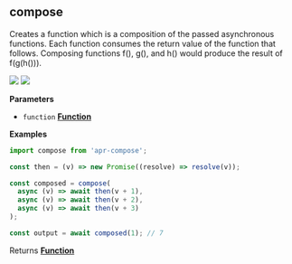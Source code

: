 <!-- Generated by documentation.js. Update this documentation by updating the source code. -->

## compose

<a id="sompose"></a>
Creates a function which is a composition of the passed asynchronous functions. Each function consumes the return value of the function that follows. Composing functions f(), g(), and h() would produce the result of f(g(h())).

[![](https://img.shields.io/npm/v/apr-compose.svg?style=flat-square)](https://www.npmjs.com/package/apr-compose) [![](https://img.shields.io/npm/l/apr-compose.svg?style=flat-square)](https://www.npmjs.com/package/apr-compose)

**Parameters**

-   `function` **[Function](https://developer.mozilla.org/en-US/docs/Web/JavaScript/Reference/Statements/function)** 

**Examples**

```javascript
import compose from 'apr-compose';

const then = (v) => new Promise((resolve) => resolve(v));

const composed = compose(
  async (v) => await then(v + 1),
  async (v) => await then(v + 2),
  async (v) => await then(v + 3)
);

const output = await composed(1); // 7
```

Returns **[Function](https://developer.mozilla.org/en-US/docs/Web/JavaScript/Reference/Statements/function)** 

